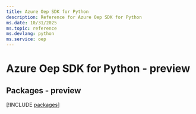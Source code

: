 ```yaml
---
title: Azure Oep SDK for Python
description: Reference for Azure Oep SDK for Python
ms.date: 10/31/2025
ms.topic: reference
ms.devlang: python
ms.service: oep
---
```

# Azure Oep SDK for Python - preview
## Packages - preview
[!INCLUDE [packages](oep-index.md)]